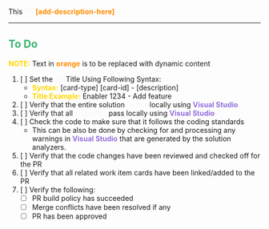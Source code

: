 This <span style="color:ghostwhite;font-weight:bold">PR</span> <span style="color:darkorange;font-weight:bold">[add-description-here]</span>

---

## <span style="color:mediumseagreen;font-weight:bold">To Do</span>
<span style="color:gold;font-weight:bold">NOTE:</span> Text in <span style="color:darkorange;font-weight:bold">orange</span> is to be replaced with dynamic content

1. [ ] Set the <span style="color:ghostwhite;font-weight:bold">PR</span> Title Using Following Syntax:
   * <span style="color:gold;font-weight:bold">Syntax:</span> [card-type] [card-id] - [description]
    * <span style="color:gold;font-weight:bold">Title Example:</span> Enabler  1234 - Add feature 
2. [ ] Verify that the entire solution <span style="color:ghostwhite;font-weight:bold">builds</span> locally using <span style="color:mediumpurple;font-weight:bold;font-weight:bold">Visual Studio</span>
3. [ ] Verify that all <span style="color:ghostwhite;font-weight:bold">unit tests</span> pass locally using <span style="color:mediumpurple;font-weight:bold;font-weight:bold">Visual Studio</span>
4. [ ] Check the code to make sure that it follows the coding standards
   * This can be also be done by checking for and processing any warnings in <span style="color:mediumpurple;font-weight:bold">Visual Studio</span> that are generated by the solution analyzers.
5. [ ] Verify that the code changes have been reviewed and checked off for the PR
6. [ ] Verify that all related work item cards have been linked/added to the PR
7.  [ ] Verify the following:
    * [ ] PR build policy has succeeded
    * [ ] Merge conflicts have been resolved if any
    * [ ] PR has been approved